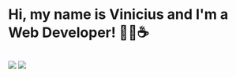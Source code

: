 # Hi, my name is Vinicius and I'm a Web Developer! 👨‍💻☕

##

<div>
  <a href="https://www.linkedin.com/in/marcos-vinicius-ferreira-de-oliveira/" target="_blank"><img src="https://img.shields.io/badge/-LinkedIn-%230077B5?style=for-the-badge&logo=linkedin&logoColor=white" target="_blank"></a> 
  <a href = "https://viniciusfer263@gmail.com"><img src="https://img.shields.io/badge/-Gmail-%23333?style=for-the-badge&logo=gmail&logoColor=white" target="_blank"></a>
</div>
